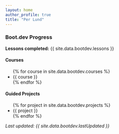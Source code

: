 ```yaml
---
layout: home
author_profile: true
title: "Per Lund"
---
```


<h3>Boot.dev Progress</h3>
<p><strong>Lessons completed:</strong> {{ site.data.bootdev.lessons }}</p>

<h4>Courses</h4>
<ul>
  {% for course in site.data.bootdev.courses %}
    <li>{{ course }}</li>
  {% endfor %}
</ul>

<h4>Guided Projects</h4>
<ul>
  {% for project in site.data.bootdev.projects %}
    <li>{{ project }}</li>
  {% endfor %}
</ul>

<p><em>Last updated: {{ site.data.bootdev.lastUpdated }}</em></p>
